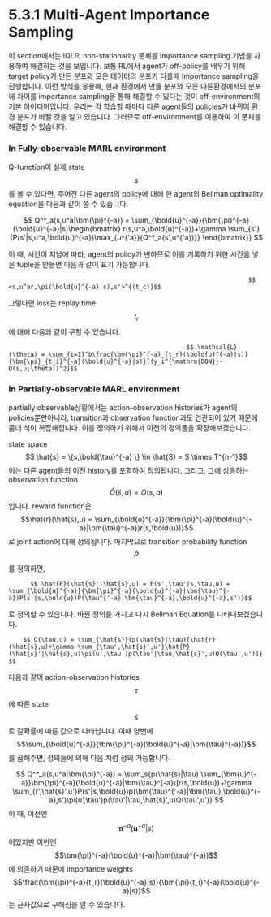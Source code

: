 # 5.3.1 Multi-Agent Importance Sampling

이 section에서는 IQL의 non-stationarity 문제를 importance sampling 기법을 사용하여 해결하는 것을 보입니다. 보통 RL에서 agent가 off-policy를 배우기 위해 target policy가 만든 분포와 모은 데이터의 분포가 다를때 Importance sampling을 진행합니다. 이런 방식을 응용해, 현재 환경에서 만들 분포와 모은 다른환경에서의 분포에 차이를 importance sampling을 통해 해결할 수 있다는 것이 off-environment의 기본 아이디어입니다. 우리는 각 학습할 때마다 다른 agent들의 policies가 바뀌어 환경 분포가 바뀔 것을 알고 있습니다. 그러므로 off-environment를 이용하여 이 문제를 해결할 수 있습니다.

### In Fully-observable MARL environment

Q-function이 실제 state $$ s$$를 볼 수 있다면, 주어진 다른 agent의 policy에 대해 한 agent의 Bellman optimality equation을 다음과 같이 쓸 수 있습니다.

$$ Q^*_a(s,u^a|\bm{\pi}^{-a}) = \sum_{\bold{u}^{-a}}{\bm{\pi}^{-a}(\bold{u}^{-a}|s)\begin{bmatrix} r(s,u^a,\bold{u}^{-a})+\gamma \sum_{s'}{P(s'|s,u^a,\bold{u}^{-a})\max_{u^{'a}}{Q^*_a(s',u^{'a})}} \end{bmatrix}} $$

이 때, 시간이 지남에 따라, agent의 policy가 변하므로 이를 기록하기 위한 시간을 넣은 tuple을 만들면 다음과 같이 표기 가능합니다.

                                                                      $$ <s,u^ar,\pi(\bold{u}^{-a}|s),s'>^{(t_c)}$$

그렇다면 loss는 replay time $$ t_r$$에 대해 다음과 같이 구할 수 있습니다.

                                                     $$ \mathcal{L}(\theta) = \sum_{i=1}^b\frac{\bm{\pi}^{-a}_{t_r}(\bold{u}^{-a}|s)}{\bm{\pi}_{t_i}^{-a}(\bold{u}^{-a}|s)}[(y_i^{\mathrm{DQN}}-Q(s,u;\theta))^2]$$

### In Partially-observable MARL environment

partially observable상황에서는 action-observation histories가 agent의 policies뿐만아니라, transition과 observation function과도 연관되어 있기 때문에 좀더 식이 복잡해집니다. 이를 정의하기 위해서 이전의 정의들을 확장해보겠습니다.

state space$$ \hat{s} = \{s,\bold{\tau}^{-a} \} \in \hat{S} = S \times T^{n-1}$$이는 다른 agent들의 이전 history를 포함하여 정의됩니다. 그리고, 그에 상응하는 observation function $$ \hat{O}(\hat{s},a) = O(s,a)$$입니다. reward function은 $$\hat{r}(\hat{s},u) = \sum_{\bold{u}^{-a}}{\bm{\pi}^{-a}(\bold{u}^{-a}|\bm{\tau}^{-a})r(s,\bold{u})}$$로 joint action에 대해 정의됩니다. 마지막으로 transition  probability function $$ \hat{P}$$를 정의하면,

          $$ \hat{P}(\hat{s}'|\hat{s},u) = P(s',\tau'|s,\tau,u) = \sum_{\bold{u}^{-a}}{\bm{\pi}^{-a}(\bold{u}^{-a}|\bm{\tau}^{-a})P(s'|s,\bold{u})P(\tau^{'-a}|\bm{\tau}^{-a},\bold{u}^{-a},s')}$$

로 정의할 수 있습니다. 바뀐 정의를 가지고 다시 Bellman Equation를 나타내보겠습니다.

        $$ Q(\tau,u) = \sum_{\hat{s}}{p(\hat{s}|\tau)[\hat{r}(\hat{s},u)+\gamma \sum_{\tau',\hat{s}',u'}\hat{P}(\hat{s}'|\hat{s},u)\pi(u',\tau')p(\tau'|\tau,\hat{s}',u)Q(\tau',u')]} $$

다음과 같이 action-observation histories $$\tau$$에 따른 state $$\hat{s}$$로 갈확률에 따른 값으로 나타납니다. 이때 양변에 $$\sum_{\bold{u}^{-a}}{\bm{\pi}^{-a}(\bold{u}^{-a}|\bm{\tau}^{-a})}$$ 를 곱해주면, 정의들에 의해 다음 처럼 정의 가능합니다.

$$ Q^*_a(s,u^a|\bm{\pi}^{-a})  = \sum_s{p(\hat{s}|\tau) \sum_{\bm{u}^{-a}}\bm{\pi}^{-a}(\bold{u}^{-a}|\bm{\tau}^{-a})[r(s,\bold{u})+\gamma \sum_{r',\hat{s}',u'}P(s'|s,\bold{u})p(\bm{\tau}^{'-a}|\bm{\tau},\bold{u}^{-a},s')\pi(u',\tau')p(\tau'|\tau,\hat{s}',u)Q(\tau',u')} $$이 때, 이전엔 $$\bm{\pi}^{-a}(\bm{u}^{-a}|s)$$이었지만 이번엔 $$\bm{\pi}^{-a}(\bold{u}^{-a}|\bm{\tau}^{-a})$$에 의존하기 때문에 importance weights $$\frac{\bm{\pi}^{-a}{t_r}(\bold{u}^{-a}|s)}{\bm{\pi}{t_i}^{-a}(\bold{u}^{-a}|s)}$$는 근사값으로 구해짐을 알 수 있습니다. 



